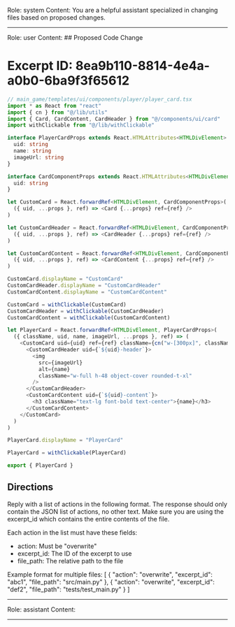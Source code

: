 Role: system
Content: You are a helpful assistant specialized in changing files based on proposed changes.
__________________
Role: user
Content: ## Proposed Code Change
# Excerpt ID: 8ea9b110-8814-4e4a-a0b0-6ba9f3f65612
```typescript
// main_game/templates/ui/components/player/player_card.tsx
import * as React from "react"
import { cn } from "@/lib/utils"
import { Card, CardContent, CardHeader } from "@/components/ui/card"
import withClickable from "@/lib/withClickable"

interface PlayerCardProps extends React.HTMLAttributes<HTMLDivElement> {
  uid: string
  name: string
  imageUrl: string
}

interface CardComponentProps extends React.HTMLAttributes<HTMLDivElement> {
  uid: string
}

let CustomCard = React.forwardRef<HTMLDivElement, CardComponentProps>(
  ({ uid, ...props }, ref) => <Card {...props} ref={ref} />
)

let CustomCardHeader = React.forwardRef<HTMLDivElement, CardComponentProps>(
  ({ uid, ...props }, ref) => <CardHeader {...props} ref={ref} />
)

let CustomCardContent = React.forwardRef<HTMLDivElement, CardComponentProps>(
  ({ uid, ...props }, ref) => <CardContent {...props} ref={ref} />
)

CustomCard.displayName = "CustomCard"
CustomCardHeader.displayName = "CustomCardHeader"
CustomCardContent.displayName = "CustomCardContent"

CustomCard = withClickable(CustomCard)
CustomCardHeader = withClickable(CustomCardHeader)
CustomCardContent = withClickable(CustomCardContent)

let PlayerCard = React.forwardRef<HTMLDivElement, PlayerCardProps>(
  ({ className, uid, name, imageUrl, ...props }, ref) => (
    <CustomCard uid={uid} ref={ref} className={cn("w-[300px]", className)} {...props}>
      <CustomCardHeader uid={`${uid}-header`}>
        <img 
          src={imageUrl}
          alt={name}
          className="w-full h-48 object-cover rounded-t-xl"
        />
      </CustomCardHeader>
      <CustomCardContent uid={`${uid}-content`}>
        <h3 className="text-lg font-bold text-center">{name}</h3>
      </CustomCardContent>
    </CustomCard>
  )
)

PlayerCard.displayName = "PlayerCard"

PlayerCard = withClickable(PlayerCard)

export { PlayerCard }
```

## Directions
Reply with a list of actions in the following format. The response should only contain the JSON list of actions, no other text.
Make sure you are using the excerpt_id which contains the entire contents of the file.

Each action in the list must have these fields:
- action: Must be "overwrite"
- excerpt_id: The ID of the excerpt to use
- file_path: The relative path to the file

Example format for multiple files:
[
    {
        "action": "overwrite",
        "excerpt_id": "abc1",
        "file_path": "src/main.py"
    },
    {
        "action": "overwrite",
        "excerpt_id": "def2",
        "file_path": "tests/test_main.py"
    }
]
__________________
Role: assistant
Content: 
__________________
